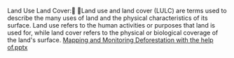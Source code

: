 Land Use Land Cover: Land use and land cover (LULC) are terms used to describe the many uses of land and the physical characteristics of its surface. Land use refers to the human activities or purposes that land is used for, while land cover refers to the physical or biological coverage of the land's surface.
[Mapping and Monitoring Deforestation with the help of.pptx](https://github.com/BanashreeSaren/Mapping-and-Monitoring-Deforestation-with-the-help-of-Google-Earth-Engine/files/14156844/Mapping.and.Monitoring.Deforestation.with.the.help.of.pptx)

